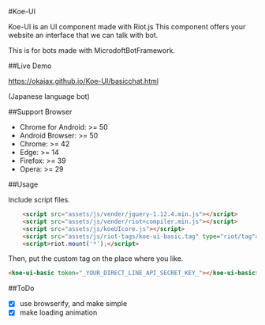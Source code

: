 #Koe-UI

Koe-UI is an UI component made with Riot.js
This component offers your website an interface that we can talk with bot.

This is for bots made with MicrodoftBotFramework.

##Live Demo

https://okajax.github.io/Koe-UI/basicchat.html

(Japanese language bot)


##Support Browser

* Chrome for Android: >= 50
* Android Browser: >= 50
* Chrome: >= 42
* Edge: >= 14
* Firefox: >= 39
* Opera: >= 29


##Usage

Include script files.

```html
    <script src="assets/js/vender/jquery-1.12.4.min.js"></script>
    <script src="assets/js/vender/riot+compiler.min.js"></script>
    <script src="assets/js/koeUIcore.js"></script>
    <script src="assets/js/riot-tags/koe-ui-basic.tag" type="riot/tag"></script>
    <script>riot.mount('*');</script>
```

Then, put the custom tag on the place where you like.

```html
<koe-ui-basic token="_YOUR_DIRECT_LINE_API_SECRET_KEY_"></koe-ui-basic>
```

##ToDo

- [x] use browserify, and make simple
- [x] make loading animation
